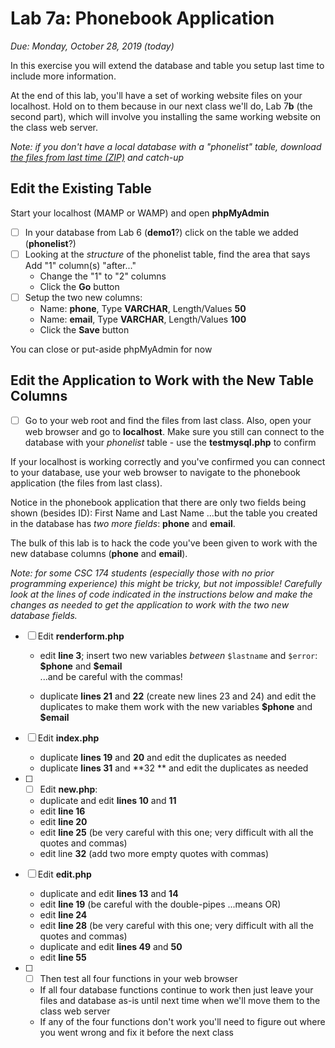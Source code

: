 # Lab 7a: Phonebook Application

*Due: Monday, October 28, 2019 (today)* 

In this exercise you will extend the database and table you setup last time to include more information.

At the end of this lab, you'll have a set of working website files on your localhost.  Hold on to them because in our next class we'll do, Lab 7**b** (the second part), which will involve you installing the same working website on the class web server.

*Note: if you don't have a local database with a "phonelist" table, download [the files from last time (ZIP)](../15-php-mysql2/four-functions.zip) and catch-up*

## Edit the Existing Table

Start your localhost (MAMP or WAMP) and open **phpMyAdmin**

- [ ] In your database from Lab 6 (**demo1**?) click on the table we added (**phonelist**?)
- [ ] Looking at the *structure* of the phonelist table, find the area that says Add "1" column(s) "after..."
  - Change the "1" to "2" columns
  - Click the **Go** button
- [ ] Setup the two new columns:
  - Name: **phone**, Type **VARCHAR**, Length/Values **50**
  - Name: **email**, Type **VARCHAR**, Length/Values **100**
  - Click the **Save** button

You can close or put-aside phpMyAdmin for now

## Edit the Application to Work with the New Table Columns

- [ ] Go to your web root and find the files from last class.  Also, open your web browser and go to **localhost**.  Make sure you still can connect to the database with your *phonelist* table - use the **testmysql.php** to confirm

If your localhost is working correctly and you've confirmed you can connect to your database, use your web browser to navigate to the phonebook application (the files from last class).

Notice in the phonebook application that there are only two fields being shown (besides ID): First Name and Last Name ...but the table you created in the database has *two more fields*: **phone** and **email**.  

The bulk of this lab is to hack the code you've been given to work with the new database columns (**phone** and **email**).  

*Note: for some CSC 174 students (especially those with no prior programming experience) this might be tricky, but not impossible! Carefully look at the lines of code indicated in the instructions below and make the changes as needed to get the application to work with the two new database fields.*

- [ ] Edit **renderform.php**

  - edit **line 3**; insert two new variables *between* `$lastname` and `$error`: <br>**\$phone** and **\$email**<br>...and be careful with the commas!

  - duplicate **lines 21** and **22** (create new lines 23 and 24) and edit the duplicates to make them work with the new variables **\$phone** and **\$email**

- [ ] Edit **index.php**
  - duplicate **lines 19** and **20** and edit the duplicates as needed
  - duplicate **lines 31** and **32 ** and edit the duplicates as needed

- [ ] - [ ] Edit **new.php**:
  - duplicate and edit **lines 10** and **11**
  - edit **line 16**
  - edit **line 20**
  - edit **line 25** (be very careful with this one; very difficult with all the quotes and commas)
  - edit line **32** (add two more empty quotes with commas)

- [ ] Edit **edit.php**
  - duplicate and edit **lines 13** and **14**
  - edit **line 19** (be careful with the double-pipes ...means OR)
  - edit **line 24**
  - edit **line 28** (be very careful with this one; very difficult with all the quotes and commas)
  - duplicate and edit **lines 49** and **50**
  - edit **line 55**

- [ ] - [ ] Then test all four functions in your web browser
  - If all four database functions continue to work then just leave your files and database as-is until next time when we'll move them to the class web server
  - If any of the four functions don't work you'll need to figure out where you went wrong and fix it before the next class



